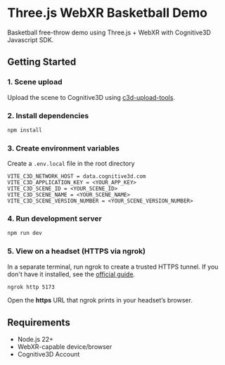 # Three.js WebXR Basketball Demo

Basketball free-throw demo using Three.js + WebXR with Cognitive3D Javascript SDK.

## Getting Started
### 1. Scene upload
Upload the scene to Cognitive3D using [c3d-upload-tools](https://github.com/CognitiveVR/).

### 2. Install dependencies
```bash
npm install
```

### 3. Create environment variables
Create a `.env.local` file in the root directory
```
VITE_C3D_NETWORK_HOST = data.cognitive3d.com
VITE_C3D_APPLICATION_KEY = <YOUR_APP_KEY>
VITE_C3D_SCENE_ID = <YOUR_SCENE_ID>
VITE_C3D_SCENE_NAME = <YOUR_SCENE_NAME>
VITE_C3D_SCENE_VERSION_NUMBER = <YOUR_SCENE_VERSION_NUMBER>
```

### 4. Run development server
```bash
npm run dev
```

### 5. View on a headset (HTTPS via ngrok)
In a separate terminal, run ngrok to create a trusted HTTPS tunnel. If you don't have it installed, see the [official guide](https://ngrok.com/docs/getting-started/).
```bash
ngrok http 5173
```
Open the **https** URL that ngrok prints in your headset’s browser.

## Requirements
- Node.js 22+
- WebXR-capable device/browser
- Cognitive3D Account